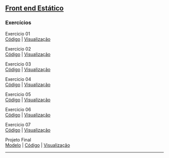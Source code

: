 ## [Front end Estático](01-Front-Estatico)
### Exercícios

Exercicio 01  
[Código](01-Front-Estatico/aula%2001/exercicio%2001) | 
[Visualização](https://machadinhacega.github.io/Santander_Coders_2023_Front-End/01-Front-Estatico/aula%2001/exercicio%2001/)

Exercicio 02  
[Código](01-Front-Estatico/aula%2002/exercicio%2002) | 
[Visualização](https://machadinhacega.github.io/Santander_Coders_2023_Front-End/01-Front-Estatico/aula%2002/exercicio%2002/)

Exercicio 03  
[Código](01-Front-Estatico/aula%2003/exercicio%2003) | 
[Visualização](https://machadinhacega.github.io/Santander_Coders_2023_Front-End/01-Front-Estatico/aula%2003/exercicio%2003/)

Exercicio 04  
[Código](01-Front-Estatico/aula%2004/exercicio%2004) | 
[Visualização](https://machadinhacega.github.io/Santander_Coders_2023_Front-End/01-Front-Estatico/aula%2004/exercicio%2004/)

Exercicio 05  
[Código](01-Front-Estatico/aula%2005/exercicio%2005) | 
[Visualização](https://machadinhacega.github.io/Santander_Coders_2023_Front-End/01-Front-Estatico/aula%2005/exercicio%2005/)

Exercicio 06  
[Código](01-Front-Estatico/aula%2006/exercicio%2006) | 
[Visualização](https://machadinhacega.github.io/Santander_Coders_2023_Front-End/01-Front-Estatico/aula%2006/exercicio%2006/)

Exercicio 07   
[Código](01-Front-Estatico/aula%2007/exercicio%2007) | 
[Visualização](https://machadinhacega.github.io/Santander_Coders_2023_Front-End/01-Front-Estatico/aula%2007/exercicio%2007/)

Projeto Final   
[Modelo](https://html.design/demo/feane/) | 
[Código](01-Front-Estatico/projeto-final) | 
[Visualização](https://machadinhacega.github.io/Santander_Coders_2023_Front-End/01-Front-Estatico/projeto-final/)

___

